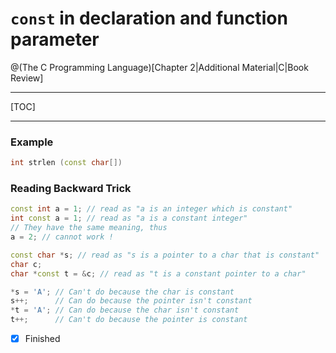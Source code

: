 # `const` in declaration and function parameter

@(The C Programming Language)[Chapter 2|Additional Material|C|Book Review]

--------------------------------------------------

[TOC]

--------------------------------------------------

### Example
``` cpp
int strlen (const char[])
```

### Reading Backward Trick
``` cpp
const int a = 1; // read as "a is an integer which is constant"
int const a = 1; // read as "a is a constant integer"
// They have the same meaning, thus
a = 2; // cannot work !
```

``` cpp
const char *s; // read as "s is a pointer to a char that is constant"
char c;
char *const t = &c; // read as "t is a constant pointer to a char"

*s = 'A'; // Can't do because the char is constant
s++;      // Can do because the pointer isn't constant
*t = 'A'; // Can do because the char isn't constant
t++;      // Can't do because the pointer is constant
```

- [x] Finished